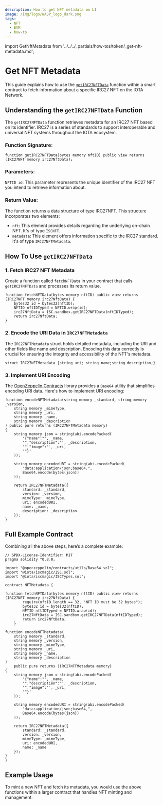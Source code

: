 ```yaml
---
description: How to get NFT metadata on L1
image: /img/logo/WASP_logo_dark.png
tags:
  - NFT
  - EVM
  - how-to
---
```

import GetNftMetadata from '../../../_partials/how-tos/token/_get-nft-metadata.md';

# Get NFT Metadata

This guide explains how to use the [`getIRC27NFTData`](../../../reference/magic-contract/ISCSandbox.md#getirc27nftdata) function within a smart contract to fetch information about a specific IRC27 NFT on the IOTA Network.

<GetNftMetadata />

## Understanding the `getIRC27NFTData` Function

The `getIRC27NFTData` function retrieves metadata for an IRC27 NFT based on its identifier. IRC27 is a series of standards to support interoperable and universal NFT systems throughout the IOTA ecosystem.

### Function Signature:

```solidity
function getIRC27NFTData(bytes memory nftID) public view returns (IRC27NFT memory irc27NftData);
```

### Parameters:

`NFTID id`: This parameter represents the unique identifier of the IRC27 NFT you intend to retrieve information about.

### Return Value:

The function returns a data structure of type IRC27NFT. This structure incorporates two elements:
*  `nft`: This element provides details regarding the underlying on-chain NFT. It's of type `ISCNFT`.
*  `metadata`: This element offers information specific to the IRC27 standard. It's of type `IRC27NFTMetadata`.

## How To Use `getIRC27NFTData`

### 1. Fetch IRC27 NFT Metadata

Create a function called `fetchNFTData` in your contract that calls `getIRC27NFTData` and processes its return value.

```solidity
function fetchNFTData(bytes memory nftID) public view returns (IRC27NFT memory irc27NftData) {
    bytes32 id = bytes32(nftID);
    NFTID nftIDTyped = NFTID.wrap(id);
    irc27NftData = ISC.sandbox.getIRC27NFTData(nftIDTyped);
    return irc27NftData;
}
```
### 2. Encode the URI Data in `IRC27NFTMetadata`

The `IRC27NFTMetadata` struct holds detailed metadata, including the URI and other fields like name and description. Encoding this data correctly is crucial for ensuring the integrity and accessibility of the NFT's metadata.

```solidity
struct IRC27NFTMetadata {string uri; string name;string description;}
```

### 3. Implement URI Encoding

The [OpenZeppelin Contracts](https://www.openzeppelin.com/) library provides a `Base64` utility that simplifies encoding URI data. Here's how to implement URI encoding:


```solidity
function encodeNFTMetadata(string memory _standard, string memory _version, 
    string memory _mimeType,
    string memory _uri,
    string memory _name,
    string memory _description
) public pure returns (IRC27NFTMetadata memory) 
{
    string memory json = string(abi.encodePacked(
        '{"name":"', _name,
        '","description":"', _description,
        '","image":"', _uri,
        '"}'
    ));

    string memory encodedURI = string(abi.encodePacked(
        "data:application/json;base64,", 
        Base64.encode(bytes(json))
    ));

    return IRC27NFTMetadata({
        standard: _standard,
        version: _version,
        mimeType: _mimeType,
        uri: encodedURI,
        name: _name,
        description: _description
    });
}
```

## Full Example Contract

Combining all the above steps, here’s a complete example:

```solidity
// SPDX-License-Identifier: MIT
pragma solidity ^0.8.0;

import "@openzeppelin/contracts/utils/Base64.sol";
import "@iota/iscmagic/ISC.sol";
import "@iota/iscmagic/ISCTypes.sol";

contract NFTMetadata {

function fetchNFTData(bytes memory nftID) public view returns (IRC27NFT memory irc27NftData) {
        require(nftID.length == 32, "NFT ID must be 32 bytes");
        bytes32 id = bytes32(nftID);
        NFTID nftIDTyped = NFTID.wrap(id);
        irc27NftData = ISC.sandbox.getIRC27NFTData(nftIDTyped);
        return irc27NftData;
    }

function encodeNFTMetadata(
    string memory _standard,
    string memory _version,
    string memory _mimeType,
    string memory _uri,
    string memory _name,
    string memory _description
) 
    public pure returns (IRC27NFTMetadata memory) 
{
    string memory json = string(abi.encodePacked(
        '{"name":"', _name,
        '","description":"', _description,
        '","image":"', _uri,
        '"}'
    ));

    string memory encodedURI = string(abi.encodePacked(
        "data:application/json;base64,", 
        Base64.encode(bytes(json))
    ));

    return IRC27NFTMetadata({
        standard: _standard,
        version: _version,
        mimeType: _mimeType,
        uri: encodedURI,
        name: _name
    });
}
}
```
## Example Usage

To mint a new NFT and fetch its metadata, you would use the above functions within a larger contract that handles NFT minting and management.